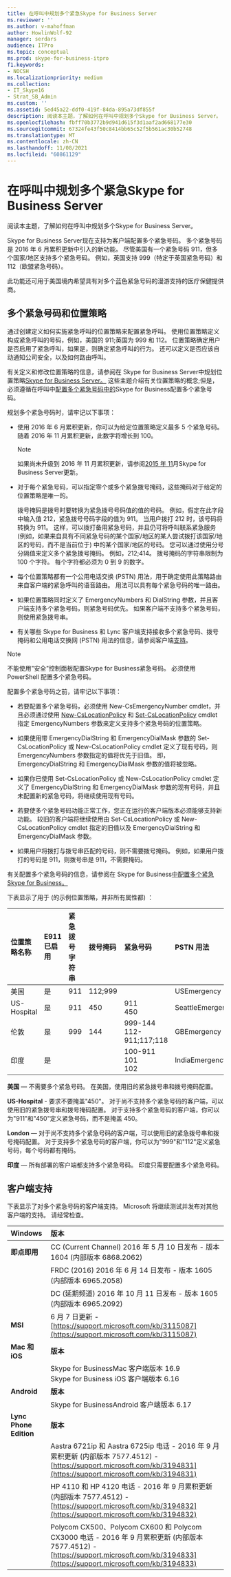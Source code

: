 ```yaml
---
title: 在呼叫中规划多个紧急Skype for Business Server
ms.reviewer: ''
ms.author: v-mahoffman
author: HowlinWolf-92
manager: serdars
audience: ITPro
ms.topic: conceptual
ms.prod: skype-for-business-itpro
f1.keywords:
- NOCSH
ms.localizationpriority: medium
ms.collection:
- IT_Skype16
- Strat_SB_Admin
ms.custom: ''
ms.assetid: 5ed45a22-ddf0-419f-84da-895a73df855f
description: 阅读本主题，了解如何在呼叫中规划多个Skype for Business Server。
ms.openlocfilehash: fbff70b3772b9d941d615f3d1aaf2ad668177e30
ms.sourcegitcommit: 67324fe43f50c8414bb65c52f5b561ac30b52748
ms.translationtype: MT
ms.contentlocale: zh-CN
ms.lasthandoff: 11/08/2021
ms.locfileid: "60861129"
---
```

# <a name="plan-for-multiple-emergency-numbers-in-skype-for-business-server"></a>在呼叫中规划多个紧急Skype for Business Server
 
阅读本主题，了解如何在呼叫中规划多个Skype for Business Server。
  
Skype for Business Server现在支持为客户端配置多个紧急号码。 多个紧急号码是 2016 年 6 月累积更新中引入的新功能。 尽管美国有一个紧急号码 911，但多个国家/地区支持多个紧急号码。 例如，英国支持 999（特定于英国紧急号码）和 112（欧盟紧急号码）。 
  
此功能还可用于美国境内希望具有对多个蓝色紧急号码的漫游支持的医疗保健提供商。
  
## <a name="multiple-emergency-numbers-and-location-policies"></a>多个紧急号码和位置策略

通过创建定义如何实施紧急呼叫的位置策略来配置紧急呼叫。 使用位置策略定义构成紧急呼叫的号码，例如，美国的 911;英国为 999 和 112。 位置策略确定用户是否启用了紧急呼叫，如果是，则确定紧急呼叫的行为。 还可以定义是否应该自动通知公司安全，以及如何路由呼叫。
  
有关定义和修改位置策略的信息，请参阅在 Skype for Business Server[](location-policies.md)中规划位置策略[Skype for Business Server。](../../deploy/deploy-enterprise-voice/create-location-policies.md) 这些主题介绍有关位置策略的概念;但是，必须遵循在呼叫中[配置多个紧急号码中的](../../deploy/deploy-enterprise-voice/configure-multiple-emergency-numbers.md)Skype for Business配置多个紧急号码。
  
规划多个紧急号码时，请牢记以下事项：
  
- 使用 2016 年 6 月累积更新，你可以为给定位置策略定义最多 5 个紧急号码。 随着 2016 年 11 月累积更新，此数字将增长到 100。
    
    > [!NOTE]
    > 如果尚未升级到 2016 年 11 月累积更新，请参阅[2015 年 11](https://support.microsoft.com/help/3061064/updates-for-skype-for-business-server-2015)月Skype for Business Server更新。 
  
- 对于每个紧急号码，可以指定零个或多个紧急拨号掩码，这些掩码对于给定的位置策略是唯一的。
    
    拨号掩码是拨号时要转换为紧急拨号号码值的值的号码。 例如，假定在此字段中输入值 212，紧急拨号号码字段的值为 911。 当用户拨打 212 时，该号码将转换为 911。 这样，可以拨打备用紧急号码，并且仍可将呼叫联系紧急服务 (例如，如果来自具有不同紧急号码的某个国家/地区的某人尝试拨打该国家/地区的号码，而不是当前位于) 中的某个国家/地区的号码。 您可以通过使用分号分隔值来定义多个紧急拨号掩码。 例如，212;414。 拨号掩码的字符串限制为 100 个字符。 每个字符都必须为 0 到 9 的数字。
    
- 每个位置策略都有一个公用电话交换 (PSTN) 用法，用于确定使用此策略路由来自客户端的紧急呼叫的语音路由。 用法可以具有每个紧急号码的唯一路由。
    
- 如果位置策略同时定义了 EmergencyNumbers 和 DialString 参数，并且客户端支持多个紧急号码，则紧急号码优先。 如果客户端不支持多个紧急号码，则使用紧急拨号串。
    
- 有关哪些 Skype for Business 和 Lync 客户端支持接收多个紧急号码、拨号掩码和公用电话交换网 (PSTN) 用法的信息，请参阅客户端[支持](multiple-emergency-numbers.md#BKMK_Clients)。
    
> [!NOTE]
> 不能使用"安全"控制面板配置Skype for Business紧急号码。 必须使用 PowerShell 配置多个紧急号码。 
  
配置多个紧急号码之前，请牢记以下事项：
  
- 若要配置多个紧急号码，必须使用 New-CsEmergencyNumber cmdlet，并且必须通过使用 [New-CsLocationPolicy](/powershell/module/skype/new-cslocationpolicy?view=skype-ps) 和 [Set-CsLocationPolicy](/powershell/module/skype/set-cslocationpolicy?view=skype-ps) cmdlet 指定 EmergencyNumbers 参数来定义支持多个紧急号码的位置策略。
    
- 如果使用带 EmergencyDialString 和 EmergencyDialMask 参数的 Set-CsLocationPolicy 或 New-CsLocationPolicy cmdlet 定义了现有号码，则 EmergencyNumbers 参数指定的值将优先于旧值。 即，EmergencyDialString 和 EmergencyDialMask 参数的值将被忽略。
    
- 如果你已使用 Set-CsLocationPolicy 或 New-CsLocationPolicy cmdlet 定义了 EmergencyDialString 和 EmergencyDialMask 参数的现有号码，并且未配置新的紧急号码，将继续使用现有号码。
    
- 若要使多个紧急号码功能正常工作，您正在运行的客户端版本必须能够支持新功能。 较旧的客户端将继续使用由 Set-CsLocationPolicy 或 New-CsLocationPolicy cmdlet 指定的旧值以及 EmergencyDialString 和 EmergencyDialMask 参数。 
    
- 如果用户将拨打与拨号串匹配的号码，则不需要拨号掩码。 例如，如果用户拨打的号码是 911，则拨号串是 911，不需要掩码。 
    
有关配置多个紧急号码的信息，请参阅在 Skype for Business[中配置多个紧急Skype for Business。](../../deploy/deploy-enterprise-voice/configure-multiple-emergency-numbers.md)
  
下表显示了用于 (的示例位置策略，并非所有属性都) ：
  

|**位置策略名称**|**E911 已启用**|**紧急拨号字符串**|**拨号掩码**|**紧急号码**|**PSTN 用法**|**所需位置**|
|:-----|:-----|:-----|:-----|:-----|:-----|:-----|
|美国  <br/> |是  <br/> |911  <br/> | 112;999 <br/> ||USEmergency  <br/> |是  <br/> |
|US-Hospital  <br/> |是  <br/> |911  <br/> |450  <br/> |911  <br/> 450  <br/> |SeattleEmergency  <br/> |是  <br/> |
|伦敦  <br/> |是  <br/> |999  <br/> |144  <br/> |999-144  <br/> 112-911;117;118  <br/> |GBEmergency  <br/> |否  <br/> |
|印度  <br/> |是  <br/> |||100-911  <br/> 101  <br/> 102  <br/> |IndiaEmergency  <br/> |否  <br/> |
   
 **美国** — 不需要多个紧急号码。 在美国，使用旧的紧急拨号串和拨号掩码配置。
  
 **US-Hospital** - 要求不要掩盖"450"。 对于尚不支持多个紧急号码的客户端，可以使用旧的紧急拨号串和拨号掩码配置。 对于支持多个紧急号码的客户端，你可以为"911"和"450"定义紧急号码，而不是掩盖 450。
  
 **London** — 对于尚不支持多个紧急号码的客户端，可以使用旧的紧急拨号串和拨号掩码配置。 对于支持多个紧急号码的客户端，你可以为"999"和"112"定义紧急号码，每个号码都有掩码。
  
 **印度** — 所有部署的客户端都支持多个紧急号码。 印度只需要配置多个紧急号码。
  
## <a name="client-support"></a>客户端支持
<a name="BKMK_Clients"> </a>

下表显示了对多个紧急号码的客户端支持。 Microsoft 将继续测试并发布对其他客户端的支持。 请经常检查。

|**Windows**|**版本**|
|:-----|:-----|
|**即点即用** <br/> |CC (Current Channel) 2016 年 5 月 10 日发布 - 版本 1604 (内部版本 6868.2062)   <br/> |
||FRDC (2016) 2016 年 6 月 14 日发布 - 版本 1605 (内部版本 6965.2058)   <br/> |
||DC (延期频道) 2016 年 10 月 11 日发布 - 版本 1605 (内部版本 6965.2092)   <br/> |
|**MSI** <br/> |6 月 7 日更新 - [https://support.microsoft.com/kb/3115087](https://support.microsoft.com/kb/3115087) <br/> |
|**Mac 和 iOS** <br/> |**版本** <br/> |
||Skype for BusinessMac 客户端版本 16.9  <br/> Skype for Business iOS 客户端版本 6.16  <br/> |
|**Android** <br/> |**版本** <br/> |
||Skype for BusinessAndroid 客户端版本 6.17  <br/> |
|**Lync Phone Edition** <br/> |**版本** <br/> |
|| Aastra 6721ip 和 Aastra 6725ip 电话 - 2016 年 9 月累积更新 (内部版本 7577.4512) -[https://support.microsoft.com/kb/3194831](https://support.microsoft.com/kb/3194831) <br/> |
|| HP 4110 和 HP 4120 电话 - 2016 年 9 月累积更新 (内部版本 7577.4512) -[https://support.microsoft.com/kb/3194832](https://support.microsoft.com/kb/3194832) <br/> |
||Polycom CX500、Polycom CX600 和 Polycom CX3000 电话 - 2016 年 9 月累积更新 (内部版本 7577.4512) - [https://support.microsoft.com/kb/3194833](https://support.microsoft.com/kb/3194833) <br/> |
